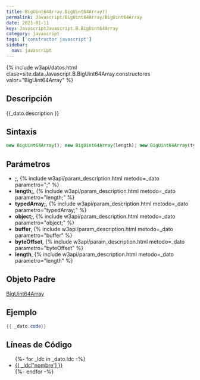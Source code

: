 ```yaml
---
title: BigUint64Array.BigUint64Array()
permalink: Javascript/BigUint64Array/BigUint64Array
date: 2021-01-11
key: JavascriptJavascript.B.BigUint64Array
category: javascript
tags: ['constructor javascript']
sidebar: 
  nav: javascript
---
```


{% include w3api/datos.html clase=site.data.Javascript.B.BigUint64Array.constructores valor="BigUint64Array" %}

## Descripción
{{_dato.description }}

## Sintaxis
~~~javascript
new BigUint64Array(); new BigUint64Array(length); new BigUint64Array(typedArray); new BigUint64Array(object); new BigUint64Array(buffer [, byteOffset [, length]]);
~~~

## Parámetros
* **;**,  {% include w3api/param_description.html metodo=_dato parametro=";" %}
* **length;**,  {% include w3api/param_description.html metodo=_dato parametro="length;" %}
* **typedArray;**,  {% include w3api/param_description.html metodo=_dato parametro="typedArray;" %}
* **object;**,  {% include w3api/param_description.html metodo=_dato parametro="object;" %}
* **buffer**,  {% include w3api/param_description.html metodo=_dato parametro="buffer" %}
* **byteOffset**,  {% include w3api/param_description.html metodo=_dato parametro="byteOffset" %}
* **length**,  {% include w3api/param_description.html metodo=_dato parametro="length" %}

## Objeto Padre
[BigUint64Array](/Javascript/BigUint64Array/)

## Ejemplo
~~~java
{{ _dato.code}}
~~~

## Líneas de Código
<ul>
{%- for _ldc in _dato.ldc -%}
   <li>
       <a href="{{_ldc['url'] }}">{{ _ldc['nombre'] }}</a>
   </li>
{%- endfor -%}
</ul>
